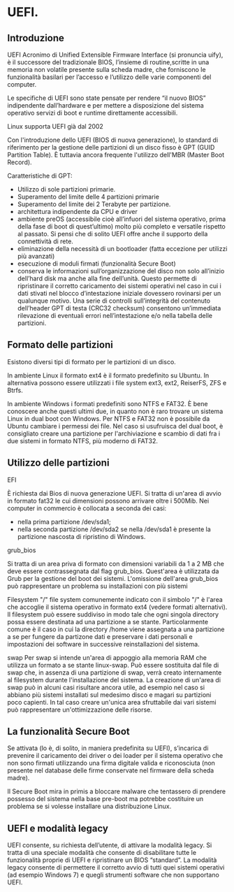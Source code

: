 # UEFI. 

## Introduzione



 UEFI Acronimo di Unified Extensible Firmware Interface (si pronuncia uify), è il successore del tradizionale BIOS, l’insieme di routine,scritte in una memoria non volatile presente sulla scheda madre, che forniscono le funzionalità basilari per l’accesso e l’utilizzo delle varie componenti del computer.

 Le specifiche di UEFI sono state pensate per rendere “il nuovo BIOS” indipendente dall’hardware e per mettere a disposizione del sistema operativo servizi di boot e runtime direttamente accessibili.

 Linux supporta UEFI già dal 2002

 Con l'introduzione dello UEFI (BIOS di nuova generazione), lo standard di riferimento per la gestione delle partizioni di un disco fisso è GPT (GUID Partition Table). È tuttavia ancora frequente l'utilizzo dell'MBR (Master Boot Record).


 Caratteristiche di GPT:

 * Utilizzo di sole partizioni primarie.
 * Superamento del limite delle 4 partizioni primarie
 * Superamento del limite dei 2 Terabyte per partizione.
 * architettura indipendente da CPU e driver
 * ambiente preOS (accessibile cioè all’infuori del sistema operativo, prima della fase di boot di quest’ultimo) molto più completo e versatile rispetto al passato. Si pensi che di solito UEFI offre anche il supporto della connettività di rete.
 *  eliminazione della necessità di un bootloader (fatta eccezione per utilizzi più avanzati)
 * esecuzione di moduli firmati (funzionalità Secure Boot)
 * conserva le informazioni sull’organizzazione del disco non solo all’inizio dell’hard disk ma anche alla fine dell’unità.
 Questo permette di ripristinare il corretto caricamento dei sistemi operativi nel caso in cui i dati stivati nel blocco d’intestazione iniziale dovessero rovinarsi per un qualunque motivo.
 Una serie di controlli sull’integrità del contenuto dell’header GPT di testa (CRC32 checksum) consentono un’immediata rilevazione di eventuali errori nell’intestazione e/o nella tabella delle partizioni.

 ## Formato delle partizioni
 Esistono diversi tipi di formato per le partizioni di un disco.

 In ambiente Linux il formato ext4 è il formato predefinito su Ubuntu. In alternativa possono essere utilizzati i file system ext3, ext2, ReiserFS, ZFS e Btrfs.

 In ambiente Windows i formati predefiniti sono NTFS e FAT32. È bene conoscere anche questi ultimi due, in quanto non è raro trovare un sistema Linux in dual boot con Windows. Per NTFS e FAT32 non è possibile da Ubuntu cambiare i permessi dei file. Nel caso si usufruisca del dual boot, è consigliato creare una partizione per l'archiviazione e scambio di dati fra i due sistemi in formato NTFS, più moderno di FAT32.

 ## Utilizzo delle partizioni

 EFI

 È richiesta dai Bios di nuova generazione UEFI. Si tratta di un'area di avvio in formato fat32 le cui dimensioni possono arrivare oltre i 500Mib. Nei computer in commercio è collocata a seconda dei casi:
 * nella prima partizione /dev/sda1;
 * nella seconda partizione /dev/sda2 se nella /dev/sda1 è presente la partizione nascosta di ripristino di Windows.

 grub_bios

 Si tratta di un area priva di formato con dimensioni variabili da 1 a 2 MB che deve essere contrassegnata dal flag grub_bios. Quest'area è utilizzata da Grub per la gestione del boot dei sistemi. L'omissione dell'area grub_bios può rappresentare un problema su installazioni con più sistemi

 Filesystem "/"
  file system comunemente indicato con il simbolo "/" è l'area che accoglie il sistema operativo in formato ext4 (vedere formati alternativi).
 Il filesystem può essere suddiviso in modo tale che ogni singola directory possa essere destinata ad una partizione a se stante. Particolarmente comune è il caso in cui la directory /home viene assegnata  a una partizione a se per fungere da partizone dati e preservare i dati personali e impostazioni dei software in successive reinstallazioni del sistema.

 swap
 Per swap si intende un'area di appoggio alla memoria RAM che utilizza un formato a se stante linux-swap. Può essere sostituita dal file di swap che, in assenza di una partizione di swap, verrà creato internamente al filesystem durante l'installazione del sistema.
 La creazione di un'area di swap può in alcuni casi risultare ancora utile, ad esempio nel caso si abbiano più sistemi installati sul medesimo disco e magari su partizioni poco capienti. In tal caso creare un'unica area sfruttabile dai vari sistemi può rappresentare un'ottimizzazione delle risorse.

## La funzionalità Secure Boot
Se attivata (lo è, di solito, in maniera predefinita su UEFI), s’incarica di prevenire il caricamento dei driver o dei loader per il sistema operativo che non sono firmati utilizzando una firma digitale valida e riconosciuta (non presente nel database delle firme conservate nel firmware della scheda madre).

Il Secure Boot mira in primis a bloccare malware che tentassero di prendere possesso del sistema nella base pre-boot ma potrebbe costituire un problema se si volesse installare una distribuzione Linux.

## UEFI e modalità legacy
UEFI consente, su richiesta dell’utente, di attivare la modalità legacy. Si tratta di una speciale modalità che consente di disabilitare tutte le funzionalità proprie di UEFI e ripristinare un BIOS “standard”.
La modalità legacy consente di permettere il corretto avvio di tutti quei sistemi operativi (ad esempio Windows 7) e quegli strumenti software che non supportano UEFI.